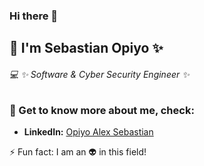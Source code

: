 ### Hi there 👋

## :construction_worker: I'm Sebastian Opiyo ✨

<!--
**SebastianOpiyo/SebastianOpiyo** is a ✨ _special_ ✨ repository because its `README.md` (this file) appears on your GitHub profile.

Here are some ideas to get you started:

- 🔭 I’m currently working on ...
- 🌱 I’m currently learning ...
- 👯 I’m looking to collaborate on ...
- 🤔 I’m looking for help with ...
- 💬 Ask me about ...
- 📫 How to reach me: ...
- 😄 Pronouns: ...
- ⚡ Fun fact: ...
-->
###### :computer: ✨ Software & Cyber Security Engineer ✨

### 💬 Get to know more about me, check:
* **LinkedIn:** [Opiyo Alex Sebastian](https://www.linkedin.com/in/opiyo-alex-sebastian-4ab31270/)

<!--
* **YouTube:** [Opiyo Sebastian](https://www.youtube.com/channel/UCSr6MooK42cIGT1eo_0OfJg)
* **Company Website:** [IT-SealOps](http://it-sealops.com/)
-->

<!-- ## Programming Languages -->

<!-- [![Top Langs](https://github-readme-stats.vercel.app/api/top-langs/?username=SebastianOpiyo&langs_count=5)](https://github.com/SebastianOpiyo/github-readme-stats) -->

⚡ Fun fact: I am an :alien: in this field!
